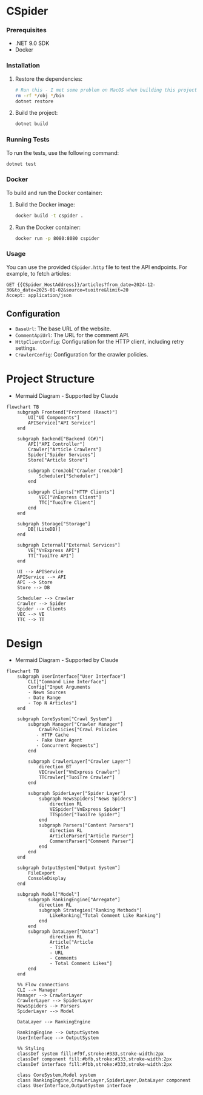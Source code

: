 # CSpider


### Prerequisites

- .NET 9.0 SDK
- Docker

### Installation

1. Restore the dependencies:
    ```sh
   # Run this - I met some problem on MacOS when building this project
   rm -rf */obj */bin 
   dotnet restore
    ```

2. Build the project:
    ```sh
    dotnet build
    ```

### Running Tests

To run the tests, use the following command:
```sh
dotnet test
```

### Docker

To build and run the Docker container:

1. Build the Docker image:
    ```sh
    docker build -t cspider .
    ```

2. Run the Docker container:
    ```sh
    docker run -p 8080:8080 cspider
    ```

### Usage

You can use the provided `CSpider.http` file to test the API endpoints. For example, to fetch articles:

```http
GET {{CSpider_HostAddress}}/articles?from_date=2024-12-30&to_date=2025-01-02&source=tuoitre&limit=20
Accept: application/json
```

## Configuration

- `BaseUrl`: The base URL of the website.
- `CommentApiUrl`: The URL for the comment API.
- `HttpClientConfig`: Configuration for the HTTP client, including retry settings.
- `CrawlerConfig`: Configuration for the crawler policies.


# Project Structure

- Mermaid Diagram - Supported by Claude
```mermaid
flowchart TB
    subgraph Frontend["Frontend (React)"]
        UI["UI Components"]
        APIService["API Service"]
    end

    subgraph Backend["Backend (C#)"]
        API["API Controller"]
        Crawler["Article Crawlers"]
        Spider["Spider Services"]
        Store["Article Store"]
        
        subgraph CronJob["Crawler CronJob"]
            Scheduler["Scheduler"]
        end
        
        subgraph Clients["HTTP Clients"]
            VEC["VnExpress Client"]
            TTC["TuoiTre Client"]
        end
    end

    subgraph Storage["Storage"]
        DB[(LiteDB)]
    end

    subgraph External["External Services"]
        VE["VnExpress API"]
        TT["TuoiTre API"]
    end

    UI --> APIService
    APIService --> API
    API --> Store
    Store --> DB
    
    Scheduler --> Crawler
    Crawler --> Spider
    Spider --> Clients
    VEC --> VE
    TTC --> TT
```

# Design

- Mermaid Diagram - Supported by Claude
```mermaid
flowchart TB
    subgraph UserInterface["User Interface"]
        CLI["Command Line Interface"]
        Config["Input Arguments
        - News Sources
        - Date Range
        - Top N Articles"]
    end

    subgraph CoreSystem["Crawl System"]
        subgraph Manager["Crawler Manager"]
            CrawlPolicies["Crawl Policies
           - HTTP Cache
           - Fake User Agent
           - Concurrent Requests"]
        end
        
        subgraph CrawlerLayer["Crawler Layer"]
            direction BT
            VECrawler["VnExpress Crawler"]
            TTCrawler["TuoiTre Crawler"]
        end
        
        subgraph SpiderLayer["Spider Layer"]
            subgraph NewsSpiders["News Spiders"]
                direction RL
                VESpider["VnExpress Spider"]
                TTSpider["TuoiTre Spider"]
            end 
            subgraph Parsers["Content Parsers"]
                direction RL
                ArticleParser["Article Parser"]
                CommentParser["Comment Parser"]
            end
        end
    end

    subgraph OutputSystem["Output System"]
        FileExport
        ConsoleDisplay
    end

    subgraph Model["Model"]
        subgraph RankingEngine["Arregate"]
            direction RL
            subgraph Strategies["Ranking Methods"]
                LikeRanking["Total Comment Like Ranking"]
            end
        end
        subgraph DataLayer["Data"]
                direction RL
                Article["Article
                - Title
                - URL
                - Comments
                - Total Comment Likes"]
        end
    end 

    %% Flow connections
    CLI --> Manager
    Manager --> CrawlerLayer
    CrawlerLayer --> SpiderLayer
    NewsSpiders --> Parsers
    SpiderLayer --> Model
    
    DataLayer --> RankingEngine

    RankingEngine --> OutputSystem
    UserInterface --> OutputSystem

    %% Styling
    classDef system fill:#f9f,stroke:#333,stroke-width:2px
    classDef component fill:#bfb,stroke:#333,stroke-width:2px
    classDef interface fill:#fbb,stroke:#333,stroke-width:2px
    
    class CoreSystem,Model system
    class RankingEngine,CrawlerLayer,SpiderLayer,DataLayer component
    class UserInterface,OutputSystem interface
```
